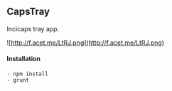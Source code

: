 ## CapsTray

Incicaps tray app.

![http://f.acet.me/LtRJ.png](http://f.acet.me/LtRJ.png)

#### Installation

```
- npm install
- grunt
```

